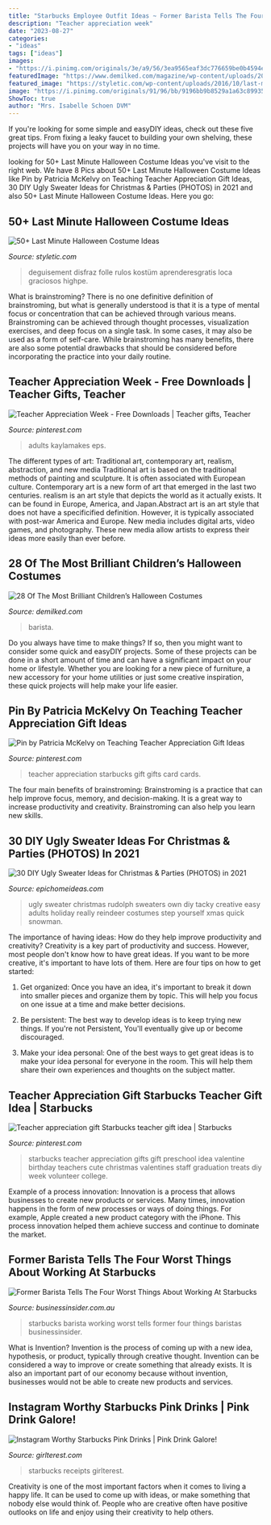 ```yaml
---
title: "Starbucks Employee Outfit Ideas ~ Former Barista Tells The Four Worst Things About Working At Starbucks"
description: "Teacher appreciation week"
date: "2023-08-27"
categories:
- "ideas"
tags: ["ideas"]
images:
- "https://i.pinimg.com/originals/3e/a9/56/3ea9565eaf3dc776659be0b4594e0429.jpg"
featuredImage: "https://www.demilked.com/magazine/wp-content/uploads/2014/10/cool-children-halloween-costumes-23.jpg"
featured_image: "https://styletic.com/wp-content/uploads/2016/10/last-minute-halloween-costumes/21-last-minute-halloween-costume-ideas.jpg"
image: "https://i.pinimg.com/originals/91/96/bb/9196bb9b8529a1a63c89935da0971060.jpg"
ShowToc: true
author: "Mrs. Isabelle Schoen DVM"
---
```



If you're looking for some simple and easyDIY ideas, check out these five great tips. From fixing a leaky faucet to building your own shelving, these projects will have you on your way in no time.

	

		
looking for 50+ Last Minute Halloween Costume Ideas you've visit to the right web. We have 8 Pics about 50+ Last Minute Halloween Costume Ideas like Pin by Patricia McKelvy on Teaching Teacher Appreciation Gift Ideas, 30 DIY Ugly Sweater Ideas for Christmas &amp; Parties (PHOTOS) in 2021 and also 50+ Last Minute Halloween Costume Ideas. Here you go:
		
    
## 50+ Last Minute Halloween Costume Ideas

<img loading=lazy src="https://styletic.com/wp-content/uploads/2016/10/last-minute-halloween-costumes/21-last-minute-halloween-costume-ideas.jpg" onerror="this.onerror=null;this.src='https://tse2.mm.bing.net/th?id=OIP.YvHsu8gUXOeik1VNcsez8QHaM1&amp;pid=15.1';" alt="50+ Last Minute Halloween Costume Ideas">

_Source: styletic.com_

>deguisement disfraz folle rulos kostüm aprenderesgratis loca graciosos highpe. 

	

What is brainstroming?
There is no one definitive definition of brainstroming, but what is generally understood is that it is a type of mental focus or concentration that can be achieved through various means. Brainstroming can be achieved through thought processes, visualization exercises, and deep focus on a single task. In some cases, it may also be used as a form of self-care. While brainstroming has many benefits, there are also some potential drawbacks that should be considered before incorporating the practice into your daily routine.

    
## Teacher Appreciation Week - Free Downloads | Teacher Gifts, Teacher

<img loading=lazy src="https://i.pinimg.com/736x/95/03/2d/95032dbbfd3562380f13cbbd7019270f.jpg" onerror="this.onerror=null;this.src='https://tse3.mm.bing.net/th?id=OIP.pqk97_g2HSh_QjrFMulgmAHaO0&amp;pid=15.1';" alt="Teacher Appreciation Week - Free Downloads | Teacher gifts, Teacher">

_Source: pinterest.com_

>adults kaylamakes eps. 

	

The different types of art: Traditional art, contemporary art, realism, abstraction, and new media
Traditional art is based on the traditional methods of painting and sculpture. It is often associated with European culture. Contemporary art is a new form of art that emerged in the last two centuries. realism is an art style that depicts the world as it actually exists. It can be found in Europe, America, and Japan.Abstract art is an art style that does not have a specificified definition. However, it is typically associated with post-war America and Europe. New media includes digital arts, video games, and photography. These new media allow artists to express their ideas more easily than ever before.

    
## 28 Of The Most Brilliant Children’s Halloween Costumes

<img loading=lazy src="https://www.demilked.com/magazine/wp-content/uploads/2014/10/cool-children-halloween-costumes-23.jpg" onerror="this.onerror=null;this.src='https://tse4.mm.bing.net/th?id=OIP.yL0kbx6_lIuePMY2F-iuJgHaJ3&amp;pid=15.1';" alt="28 Of The Most Brilliant Children’s Halloween Costumes">

_Source: demilked.com_

>barista. 

	

Do you always have time to make things? If so, then you might want to consider some quick and easyDIY projects. Some of these projects can be done in a short amount of time and can have a significant impact on your home or lifestyle. Whether you are looking for a new piece of furniture, a new accessory for your home utilities or just some creative inspiration, these quick projects will help make your life easier.

    
## Pin By Patricia McKelvy On Teaching Teacher Appreciation Gift Ideas

<img loading=lazy src="https://i.pinimg.com/originals/3e/a9/56/3ea9565eaf3dc776659be0b4594e0429.jpg" onerror="this.onerror=null;this.src='https://tse1.mm.bing.net/th?id=OIP.BBjXfGp0jYk3tCF-rZFjpwHaJ4&amp;pid=15.1';" alt="Pin by Patricia McKelvy on Teaching Teacher Appreciation Gift Ideas">

_Source: pinterest.com_

>teacher appreciation starbucks gift gifts card cards. 

	

The four main benefits of brainstroming:
Brainstroming is a practice that can help improve focus, memory, and decision-making. It is a great way to increase productivity and creativity. Brainstroming can also help you learn new skills.

    
## 30 DIY Ugly Sweater Ideas For Christmas &amp; Parties (PHOTOS) In 2021

<img loading=lazy src="https://www.epichomeideas.com/wp-content/uploads/2016/10/2.jpg" onerror="this.onerror=null;this.src='https://tse2.mm.bing.net/th?id=OIP.9Z0xRdB2fz38J6PIE29YfwHaLH&amp;pid=15.1';" alt="30 DIY Ugly Sweater Ideas for Christmas &amp; Parties (PHOTOS) in 2021">

_Source: epichomeideas.com_

>ugly sweater christmas rudolph sweaters own diy tacky creative easy adults holiday really reindeer costumes step yourself xmas quick snowman. 

	

The importance of having ideas: How do they help improve productivity and creativity?
Creativity is a key part of productivity and success. However, most people don't know how to have great ideas. If you want to be more creative, it's important to have lots of them. Here are four tips on how to get started:
1. Get organized: Once you have an idea, it's important to break it down into smaller pieces and organize them by topic. This will help you focus on one issue at a time and make better decisions.

2. Be persistent: The best way to develop ideas is to keep trying new things. If you're not Persistent, You'll eventually give up or become discouraged.

3. Make your idea personal: One of the best ways to get great ideas is to make your idea personal for everyone in the room. This will help them share their own experiences and thoughts on the subject matter.

    
## Teacher Appreciation Gift Starbucks Teacher Gift Idea | Starbucks

<img loading=lazy src="https://i.pinimg.com/originals/91/96/bb/9196bb9b8529a1a63c89935da0971060.jpg" onerror="this.onerror=null;this.src='https://tse2.mm.bing.net/th?id=OIP.EqLv1hIBjU-pvd564Jkn0wHaHa&amp;pid=15.1';" alt="Teacher appreciation gift Starbucks teacher gift idea | Starbucks">

_Source: pinterest.com_

>starbucks teacher appreciation gifts gift preschool idea valentine birthday teachers cute christmas valentines staff graduation treats diy week volunteer college. 

	

Example of a process innovation:
Innovation is a process that allows businesses to create new products or services. Many times, innovation happens in the form of new processes or ways of doing things. For example, Apple created a new product category with the iPhone. This process innovation helped them achieve success and continue to dominate the market.

    
## Former Barista Tells The Four Worst Things About Working At Starbucks

<img loading=lazy src="https://static.businessinsider.com/image/5279675d6bb3f73f1f037934/image.jpg" onerror="this.onerror=null;this.src='https://tse1.mm.bing.net/th?id=OIP.kOJGsQ2I9-4W1hT6oJvj9gHaFj&amp;pid=15.1';" alt="Former Barista Tells The Four Worst Things About Working At Starbucks">

_Source: businessinsider.com.au_

>starbucks barista working worst tells former four things baristas businessinsider. 

	

What is Invention?
Invention is the process of coming up with a new idea, hypothesis, or product, typically through creative thought. Invention can be considered a way to improve or create something that already exists. It is also an important part of our economy because without invention, businesses would not be able to create new products and services.

    
## Instagram Worthy Starbucks Pink Drinks | Pink Drink Galore!

<img loading=lazy src="https://girlterest.com/wp-content/uploads/2017/08/pink-drink-starbucks.jpg" onerror="this.onerror=null;this.src='https://tse1.mm.bing.net/th?id=OIP.nUIkfOcbOlkQ9IU02IvbdAHaD4&amp;pid=15.1';" alt="Instagram Worthy Starbucks Pink Drinks | Pink Drink Galore!">

_Source: girlterest.com_

>starbucks receipts girlterest. 

	

Creativity is one of the most important factors when it comes to living a happy life. It can be used to come up with ideas, or make something that nobody else would think of. People who are creative often have positive outlooks on life and enjoy using their creativity to help others.

